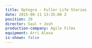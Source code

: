 ```yaml
---
title: Optegra - Fuller Life Stories
date: 2015-08-11 13:35:00 Z
position: 29
director: Saul + Josh
production-company: Agile Films
equipment: Arri Alexa
is-shown: false
---
```


